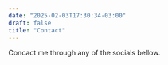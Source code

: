 ```yaml
---
date: "2025-02-03T17:30:34-03:00"
draft: false
title: "Contact"
---
```


Concact me through any of the socials bellow.
